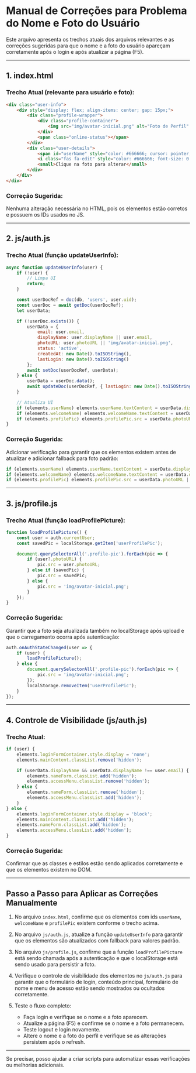 # Manual de Correções para Problema do Nome e Foto do Usuário

Este arquivo apresenta os trechos atuais dos arquivos relevantes e as correções sugeridas para que o nome e a foto do usuário apareçam corretamente após o login e após atualizar a página (F5).

---

## 1. index.html

### Trecho Atual (relevante para usuário e foto):

```html
<div class="user-info">
    <div style="display: flex; align-items: center; gap: 15px;">
        <div class="profile-wrapper">
            <div class="profile-container">
                <img src="img/avatar-inicial.png" alt="Foto de Perfil" id="profilePic" class="profile-pic" title="Clique para alterar a foto">
            </div>
            <span class="online-status"></span>
        </div>
        <div class="user-details">
            <span id="userName" style="color: #666666; cursor: pointer;" title="Clique para editar seu nome"></span>
            <i class="fas fa-edit" style="color: #666666; font-size: 0.8em; margin-left: 5px; cursor: pointer;" title="Editar nome"></i>
            <small>Clique na foto para alterar</small>
        </div>
    </div>
</div>
```

### Correção Sugerida:

Nenhuma alteração necessária no HTML, pois os elementos estão corretos e possuem os IDs usados no JS.

---

## 2. js/auth.js

### Trecho Atual (função updateUserInfo):

```js
async function updateUserInfo(user) {
    if (!user) {
        // Limpa UI
        return;
    }

    const userDocRef = doc(db, 'users', user.uid);
    const userDoc = await getDoc(userDocRef);
    let userData;

    if (!userDoc.exists()) {
        userData = {
            email: user.email,
            displayName: user.displayName || user.email,
            photoURL: user.photoURL || 'img/avatar-inicial.png',
            status: 'active',
            createdAt: new Date().toISOString(),
            lastLogin: new Date().toISOString()
        };
        await setDoc(userDocRef, userData);
    } else {
        userData = userDoc.data();
        await updateDoc(userDocRef, { lastLogin: new Date().toISOString() });
    }

    // Atualiza UI
    if (elements.userName) elements.userName.textContent = userData.displayName;
    if (elements.welcomeName) elements.welcomeName.textContent = userData.displayName;
    if (elements.profilePic) elements.profilePic.src = userData.photoURL;
}
```

### Correção Sugerida:

Adicionar verificação para garantir que os elementos existem antes de atualizar e adicionar fallback para foto padrão:

```js
if (elements.userName) elements.userName.textContent = userData.displayName || user.email;
if (elements.welcomeName) elements.welcomeName.textContent = userData.displayName || user.email;
if (elements.profilePic) elements.profilePic.src = userData.photoURL || 'img/avatar-inicial.png';
```

---

## 3. js/profile.js

### Trecho Atual (função loadProfilePicture):

```js
function loadProfilePicture() {
    const user = auth.currentUser;
    const savedPic = localStorage.getItem('userProfilePic');

    document.querySelectorAll('.profile-pic').forEach(pic => {
        if (user?.photoURL) {
            pic.src = user.photoURL;
        } else if (savedPic) {
            pic.src = savedPic;
        } else {
            pic.src = 'img/avatar-inicial.png';
        }
    });
}
```

### Correção Sugerida:

Garantir que a foto seja atualizada também no localStorage após upload e que o carregamento ocorra após autenticação:

```js
auth.onAuthStateChanged(user => {
    if (user) {
        loadProfilePicture();
    } else {
        document.querySelectorAll('.profile-pic').forEach(pic => {
            pic.src = 'img/avatar-inicial.png';
        });
        localStorage.removeItem('userProfilePic');
    }
});
```

---

## 4. Controle de Visibilidade (js/auth.js)

### Trecho Atual:

```js
if (user) {
    elements.loginFormContainer.style.display = 'none';
    elements.mainContent.classList.remove('hidden');

    if (userData.displayName && userData.displayName !== user.email) {
        elements.nameForm.classList.add('hidden');
        elements.accessMenu.classList.remove('hidden');
    } else {
        elements.nameForm.classList.remove('hidden');
        elements.accessMenu.classList.add('hidden');
    }
} else {
    elements.loginFormContainer.style.display = 'block';
    elements.mainContent.classList.add('hidden');
    elements.nameForm.classList.add('hidden');
    elements.accessMenu.classList.add('hidden');
}
```

### Correção Sugerida:

Confirmar que as classes e estilos estão sendo aplicados corretamente e que os elementos existem no DOM.

---

## Passo a Passo para Aplicar as Correções Manualmente

1. No arquivo `index.html`, confirme que os elementos com ids `userName`, `welcomeName` e `profilePic` existem conforme o trecho acima.

2. No arquivo `js/auth.js`, atualize a função `updateUserInfo` para garantir que os elementos são atualizados com fallback para valores padrão.

3. No arquivo `js/profile.js`, confirme que a função `loadProfilePicture` está sendo chamada após a autenticação e que o localStorage está sendo usado para persistir a foto.

4. Verifique o controle de visibilidade dos elementos no `js/auth.js` para garantir que o formulário de login, conteúdo principal, formulário de nome e menu de acesso estão sendo mostrados ou ocultados corretamente.

5. Teste o fluxo completo:
   - Faça login e verifique se o nome e a foto aparecem.
   - Atualize a página (F5) e confirme se o nome e a foto permanecem.
   - Teste logout e login novamente.
   - Altere o nome e a foto do perfil e verifique se as alterações persistem após o refresh.

---

Se precisar, posso ajudar a criar scripts para automatizar essas verificações ou melhorias adicionais.
